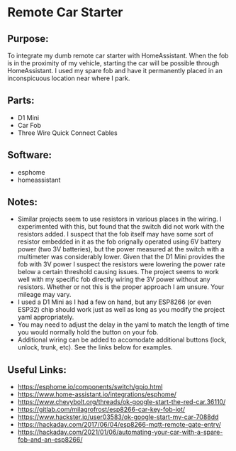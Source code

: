 # Remote Car Starter

## Purpose:
To integrate my dumb remote car starter with HomeAssistant. When the fob is in the proximity of my vehicle, starting the car will be possible through HomeAssistant. I used my spare fob and have it permanently placed in an inconspicuous location near where I park.

## Parts:
- D1 Mini
- Car Fob
- Three Wire Quick Connect Cables 

## Software:
- esphome
- homeassistant

## Notes:
- Similar projects seem to use resistors in various places in the wiring. I experimented with this, but found that the switch did not work with the resistors added. I suspect that the fob itself may have some sort of resistor embedded in it as the fob orignally operated using 6V battery power (two 3V batteries), but the power measured at the switch with a multimeter was considerably lower. Given that the D1 Mini provides the fob with 3V power I suspect the resistors were lowering the power rate below a certain threshold causing issues. The project seems to work well with my specific fob directly wiring the 3V power without any resistors. Whether or not this is the proper approach I am unsure. Your mileage may vary.
- I used a D1 Mini as I had a few on hand, but any ESP8266 (or even ESP32) chip should work just as well as long as you modify the project yaml appropriately.
- You may need to adjust the delay in the yaml to match the length of time you would normally hold the button on your fob.
- Additional wiring can be added to accomodate additional buttons (lock, unlock, trunk, etc). See the links below for examples.

## Useful Links:
- https://esphome.io/components/switch/gpio.html
- https://www.home-assistant.io/integrations/esphome/
- https://www.chevybolt.org/threads/ok-google-start-the-red-car.36110/
- https://gitlab.com/milagrofrost/esp8266-car-key-fob-iot/
- https://www.hackster.io/user03583/ok-google-start-my-car-7088dd
- https://hackaday.com/2017/06/04/esp8266-mqtt-remote-gate-entry/
- https://hackaday.com/2021/01/06/automating-your-car-with-a-spare-fob-and-an-esp8266/


